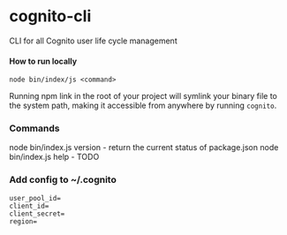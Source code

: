 # cognito-cli

CLI for all Cognito user life cycle management

#### How to run locally

`node bin/index/js <command>`

Running npm link in the root of your project will symlink your binary file to the system path, making it accessible from anywhere by running `cognito`.

### Commands

node bin/index.js version - return the current status of package.json
node bin/index.js help - TODO

### Add config to ~/.cognito

```
user_pool_id=
client_id=
client_secret=
region=
```
